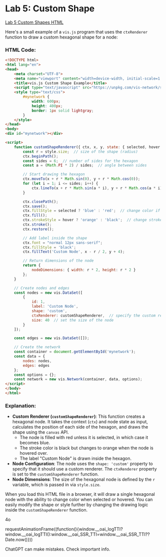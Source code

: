 # Lab 5: Custom Shape

[Lab 5 Custom Shapes HTML](./lab-05.html)

Here's a small example of a `vis.js` program that uses the `ctxRenderer` function to draw a custom hexagonal shape for a node:

### HTML Code:

```html
<!DOCTYPE html>
<html lang="en">
<head>
    <meta charset="UTF-8">
    <meta name="viewport" content="width=device-width, initial-scale=1.0">
    <title>vis.js Custom Shape Example</title>
    <script type="text/javascript" src="https://unpkg.com/vis-network/standalone/umd/vis-network.min.js"></script>
    <style type="text/css">
        #mynetwork {
            width: 600px;
            height: 400px;
            border: 1px solid lightgray;
        }
    </style>
</head>
<body>
<div id="mynetwork"></div>

<script>
    function customShapeRenderer({ ctx, x, y, state: { selected, hover }, style }) {
        const r = style.size;  // size of the shape (radius)
        ctx.beginPath();
        const sides = 6;  // number of sides for the hexagon
        const a = (Math.PI * 2) / sides;  // angle between sides

        // Start drawing the hexagon
        ctx.moveTo(x + r * Math.sin(0), y + r * Math.cos(0));
        for (let i = 1; i <= sides; i++) {
            ctx.lineTo(x + r * Math.sin(a * i), y + r * Math.cos(a * i));
        }

        ctx.closePath();
        ctx.save();
        ctx.fillStyle = selected ? 'blue' : 'red';  // change color if selected
        ctx.fill();
        ctx.strokeStyle = hover ? 'orange' : 'black';  // change stroke if hovered
        ctx.stroke();
        ctx.restore();

        // Add label inside the shape
        ctx.font = "normal 12px sans-serif";
        ctx.fillStyle = 'black';
        ctx.fillText('Custom Node', x - r / 2, y + 4);

        // Return dimensions of the node
        return {
            nodeDimensions: { width: r * 2, height: r * 2 }
        };
    }

    // Create nodes and edges
    const nodes = new vis.DataSet([
        {
            id: 1,
            label: 'Custom Node',
            shape: 'custom',
            ctxRenderer: customShapeRenderer,  // specify the custom renderer
            size: 40  // set the size of the node
        }
    ]);

    const edges = new vis.DataSet([]);

    // Create the network
    const container = document.getElementById('mynetwork');
    const data = {
        nodes: nodes,
        edges: edges
    };
    const options = {};
    const network = new vis.Network(container, data, options);
</script>
</body>
</html>
```

### Explanation:

-   **Custom Renderer (`customShapeRenderer`)**: This function creates a hexagonal node. It takes the context (`ctx`) and node state as input, calculates the position of each side of the hexagon, and draws the shape using the `canvas` API.
    -   The node is filled with red unless it is selected, in which case it becomes blue.
    -   The stroke color is black but changes to orange when the node is hovered over.
    -   The label "Custom Node" is drawn inside the hexagon.
-   **Node Configuration**: The node uses the `shape: 'custom'` property to specify that it should use a custom renderer. The `ctxRenderer` property is set to the `customShapeRenderer` function.
-   **Node Dimensions**: The size of the hexagonal node is defined by the `r` variable, which is passed in via `style.size`.

When you load this HTML file in a browser, it will draw a single hexagonal node with the ability to change color when selected or hovered. You can easily modify the shape or style further by changing the drawing logic inside the `customShapeRenderer` function.

4o

requestAnimationFrame((function(){window.\_\_oai\_logTTI?window.\_\_oai\_logTTI():window.\_\_oai\_SSR\_TTI=window.\_\_oai\_SSR\_TTI??Date.now()}))

ChatGPT can make mistakes. Check important info.